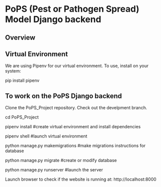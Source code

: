 # PoPS (Pest or Pathogen Spread) Model Django backend

## Overview

## Virtual Environment
We are using Pipenv for our virtual environment. To use, install on your system:

pip install pipenv

## To work on the PoPS Django backend

Clone the PoPS_Project repository. Check out the develpment branch.

cd PoPS_Project

pipenv install #create virtual environment and install dependencies

pipenv shell #launch virtual environment

python manage.py makemigrations #make migrations instructions for database

python manage.py migrate #create or modify database

python manage.py runserver #launch the server


Launch browser to check if the website is running at: http://localhost:8000
